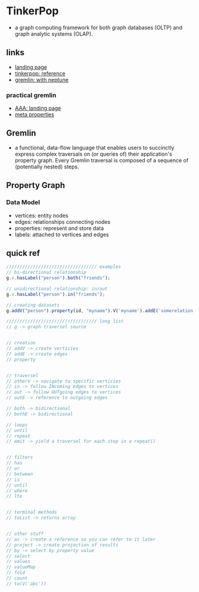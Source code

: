 # TinkerPop

- a graph computing framework for both graph databases (OLTP) and graph analytic systems (OLAP).

## links

- [landing page](https://tinkerpop.apache.org/)
- [tinkerpop: reference](http://tinkerpop.apache.org/docs/current/reference/)
- [gremlin: with neptune](https://docs.aws.amazon.com/neptune/latest/userguide/access-graph-gremlin.html)

### practical gremlin

- [AAA: landing page](https://kelvinlawrence.net/book/Gremlin-Graph-Guide.html)
- [meta properties](https://kelvinlawrence.net/book/Gremlin-Graph-Guide.html#metaprop)

## Gremlin

- a functional, data-flow language that enables users to succinctly express complex traversals on (or queries of) their application's property graph. Every Gremlin traversal is composed of a sequence of (potentially nested) steps.

## Property Graph

### Data Model

- vertices: entity nodes
- edges: relationships connecting nodes
- properties: represent and store data
- labels: attached to vertices and edges

## quick ref

```ts
////////////////////////////////// examples
// bi-directional relationship
g.v.hasLabel("person").both("friends");

// unidirectional relationship: in/out
g.v.hasLabel("person").in("friends");

// creating datasets
g.addV("person").property(id, "myname").V('myname').addE('somerelation').to(V('otherVertexId')).property('someProp', someVal').toList;

////////////////////////////////// long list
// g -> graph traversel source


// creation
// addV -> create verticies
// addE -> create edges
// property


// traversel
// otherV -> navigate to specific verticies
// in -> follow INcoming edges to vertices
// out -> follow OUTgoing edges to vertices
// outE -> reference to outgoing edges

// both -> bidirectional
// bothE -> bidirectional

// loops
// until
// repeat
// emit -> yield a traversel for each step in a repeat()


// filters
// has
// or
// between
// is
// until
// where
// lte


// terminal methods
// toList -> returns array


// other stuff
// as -> create a reference so you can refer to it later
// project -> create projection of results
// by -> select by property value
// select
// values
// valueMap
// fold
// count
// to(V('abc'))
```
